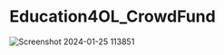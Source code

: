 # Education4OL_CrowdFund
![Screenshot 2024-01-25 113851](https://github.com/pshrutika/Education4OL_CrowdFund/assets/119094755/dfdfbc03-5f19-4186-97a0-939642cbccdd)

